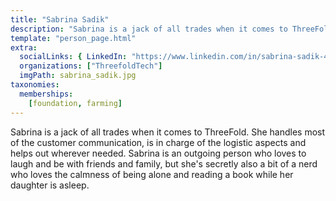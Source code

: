 ```yaml
---
title: "Sabrina Sadik"
description: "Sabrina is a jack of all trades when it comes to ThreeFold. She handles most of the customer...."
template: "person_page.html"
extra:
  socialLinks: { LinkedIn: "https://www.linkedin.com/in/sabrina-sadik-449758132/" }
  organizations: ["ThreefoldTech"]
  imgPath: sabrina_sadik.jpg
taxonomies:
  memberships:
    [foundation, farming]
---
```


Sabrina is a jack of all trades when it comes to ThreeFold. She handles most of the customer communication, is in charge of the logistic aspects and helps out wherever needed. Sabrina is an outgoing person who loves to laugh and be with friends and family, but she's secretly also a bit of a nerd who loves the calmness of being alone and reading a book while her daughter is asleep.
